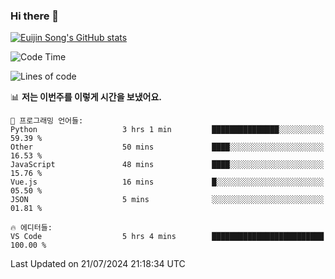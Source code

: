 ### Hi there 👋

[![Euijin Song's GitHub stats](https://github-readme-stats.vercel.app/api?username=lstar2397&count_private=true&show_icons=true&theme=tokyonight&locale=kr)](https://github.com/anuraghazra/github-readme-stats)

<!--START_SECTION:waka-->
![Code Time](http://img.shields.io/badge/Code%20Time-338%20hrs%207%20mins-blue)

![Lines of code](https://img.shields.io/badge/%EC%A0%80%EB%8A%94%20%EC%97%AC%ED%83%9C%EA%B9%8C%EC%A7%80%20-628.1%20thousand%20%EC%A4%84%EC%9D%98%20%EC%BD%94%EB%93%9C%EB%A5%BC%20%EC%9E%91%EC%84%B1%ED%96%88%EC%96%B4%EC%9A%94.-blue)

📊 **저는 이번주를 이렇게 시간을 보냈어요.** 

```text
💬 프로그래밍 언어들: 
Python                   3 hrs 1 min         ███████████████░░░░░░░░░░   59.39 % 
Other                    50 mins             ████░░░░░░░░░░░░░░░░░░░░░   16.53 % 
JavaScript               48 mins             ████░░░░░░░░░░░░░░░░░░░░░   15.76 % 
Vue.js                   16 mins             █░░░░░░░░░░░░░░░░░░░░░░░░   05.50 % 
JSON                     5 mins              ░░░░░░░░░░░░░░░░░░░░░░░░░   01.81 % 

🔥 에디터들: 
VS Code                  5 hrs 4 mins        █████████████████████████   100.00 % 
```


 Last Updated on 21/07/2024 21:18:34 UTC
<!--END_SECTION:waka-->

<!--
**lstar2397/lstar2397** is a ✨ _special_ ✨ repository because its `README.md` (this file) appears on your GitHub profile.

Here are some ideas to get you started:

- 🔭 I’m currently working on ...
- 🌱 I’m currently learning ...
- 👯 I’m looking to collaborate on ...
- 🤔 I’m looking for help with ...
- 💬 Ask me about ...
- 📫 How to reach me: ...
- 😄 Pronouns: ...
- ⚡ Fun fact: ...
-->
